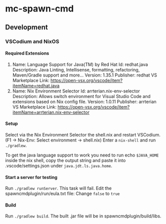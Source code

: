 # mc-spawn-cmd

## Development

### VSCodium and NixOS

#### Required Extensions

1) Name: Language Support for Java(TM) by Red Hat
Id: redhat.java
Description: Java Linting, Intellisense, formatting, refactoring, Maven/Gradle support and more...
Version: 1.35.1
Publisher: redhat
VS Marketplace Link: https://open-vsx.org/vscode/item?itemName=redhat.java
2) Name: Nix Environment Selector
Id: arrterian.nix-env-selector
Description: Allows switch environment for Visual Studio Code and extensions based on Nix config file.
Version: 1.0.11
Publisher: arrterian
VS Marketplace Link: https://open-vsx.org/vscode/item?itemName=arrterian.nix-env-selector


#### Setup
Select via the Nix Environment Selector the shell.nix and restart VSCodium. (F1 -> Nix-Env: Select environment -> shell.nix)
Enter a ```nix-shell``` and run ```./gradlew```.

To get the java language support to work you need to run echo ```$JAVA_HOME``` inside the nix shell, copy the output string and paste it into .vscode/settings.json under ```java.jdt.ls.java.home```.

#### Start a server for testing
Run ```./gradlew runServer```. This task will fail.
Edit the spawncmdplugin/run/eula.txt file: Change ```false``` to ```true```

#### Build
Run ```./gradlew build```.
The built .jar file will be in spawncmdplugin/build/libs.